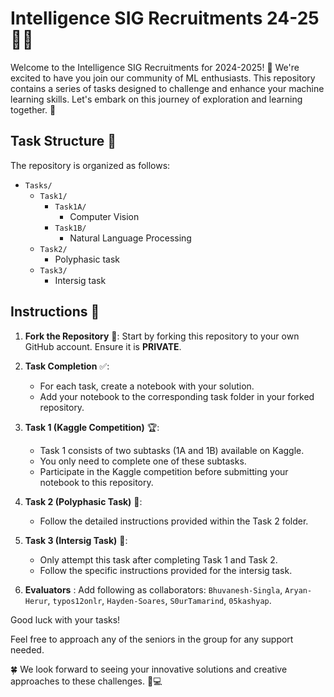 # Intelligence SIG Recruitments 24-25 🧠💡

Welcome to the Intelligence SIG Recruitments for 2024-2025! 🎉 We're excited to have you join our community of ML enthusiasts. This repository contains a series of tasks designed to challenge and enhance your machine learning skills. Let's embark on this journey of exploration and learning together. 🚀

## Task Structure 📁

The repository is organized as follows:

- `Tasks/`
  - `Task1/` 
    - `Task1A/`
        - Computer Vision
    - `Task1B/`
        - Natural Language Processing
  - `Task2/` 
    - Polyphasic task
  - `Task3/` 
    - Intersig task

## Instructions 📝

1. **Fork the Repository** 🍴: Start by forking this repository to your own GitHub account. Ensure it is **PRIVATE**.

2. **Task Completion** ✅:
   - For each task, create a notebook with your solution.
   - Add your notebook to the corresponding task folder in your forked repository.

3. **Task 1 (Kaggle Competition)** 🏆:
   - Task 1 consists of two subtasks (1A and 1B) available on Kaggle.
   - You only need to complete one of these subtasks.
   - Participate in the Kaggle competition before submitting your notebook to this repository.

4. **Task 2 (Polyphasic Task)** 🔄:
   - Follow the detailed instructions provided within the Task 2 folder.

5. **Task 3 (Intersig Task)** 🤝:
   - Only attempt this task after completing Task 1 and Task 2.
   - Follow the specific instructions provided for the intersig task.
6. **Evaluators** : Add following as collaborators:
    `Bhuvanesh-Singla`, `Aryan-Herur`, `typos12onlr`, `Hayden-Soares`, `S0urTamarind`, `05kashyap`.

Good luck with your tasks!

Feel free to approach any of the seniors in the group for any support needed.

🍀 We look forward to seeing your innovative solutions and creative approaches to these challenges. 💪💻
